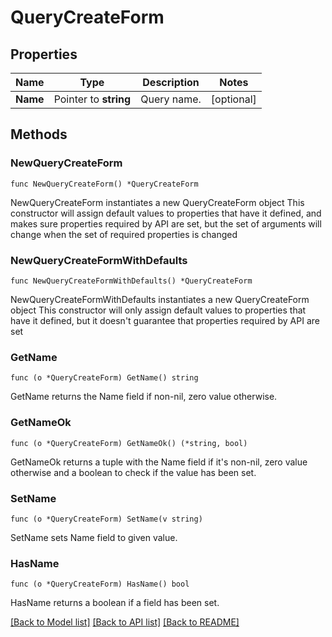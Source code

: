 # QueryCreateForm

## Properties

Name | Type | Description | Notes
------------ | ------------- | ------------- | -------------
**Name** | Pointer to **string** | Query name. | [optional] 

## Methods

### NewQueryCreateForm

`func NewQueryCreateForm() *QueryCreateForm`

NewQueryCreateForm instantiates a new QueryCreateForm object
This constructor will assign default values to properties that have it defined,
and makes sure properties required by API are set, but the set of arguments
will change when the set of required properties is changed

### NewQueryCreateFormWithDefaults

`func NewQueryCreateFormWithDefaults() *QueryCreateForm`

NewQueryCreateFormWithDefaults instantiates a new QueryCreateForm object
This constructor will only assign default values to properties that have it defined,
but it doesn't guarantee that properties required by API are set

### GetName

`func (o *QueryCreateForm) GetName() string`

GetName returns the Name field if non-nil, zero value otherwise.

### GetNameOk

`func (o *QueryCreateForm) GetNameOk() (*string, bool)`

GetNameOk returns a tuple with the Name field if it's non-nil, zero value otherwise
and a boolean to check if the value has been set.

### SetName

`func (o *QueryCreateForm) SetName(v string)`

SetName sets Name field to given value.

### HasName

`func (o *QueryCreateForm) HasName() bool`

HasName returns a boolean if a field has been set.


[[Back to Model list]](../README.md#documentation-for-models) [[Back to API list]](../README.md#documentation-for-api-endpoints) [[Back to README]](../README.md)


